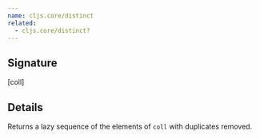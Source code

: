```yaml
---
name: cljs.core/distinct
related:
  - cljs.core/distinct?
---
```


## Signature
[coll]


## Details

Returns a lazy sequence of the elements of `coll` with duplicates removed.
